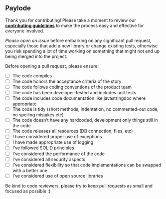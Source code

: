 ## Paylode

Thank you for contributing! Please take a moment to review our [**contributing guidelines**](https://github.com/unityinfluence/catalog-admin/tree/master/.github/CONTRIBUTING.md)
to make the process easy and effective for everyone involved.

*Please open an issue* before embarking on any significant pull request, especially those that
add a new library or change existing tests, otherwise you risk spending a lot of time working
on something that might not end up being merged into the project.

Before opening a pull request, please ensure:

- [ ] The code compiles
- [ ] The code honors the acceptance criteria of the story
- [ ] The code follows coding conventions of the product team
- [ ] The code has been developer-tested and includes unit tests
- [ ] The code includes code documentation like javastringdoc where appropriate
- [ ] The code is tidy (short methods, indentation, no commented-out code, no spelling mistakes etc)
- [ ] The code doesn’t have any hardcoded, development only things still in the code
- [ ] The code releases all resources (DB connection, files, etc)
- [ ] I have considered proper use of exceptions
- [ ] I have made appropriate use of logging
- [ ] I’ve followed SOLID principles
- [ ] I’ve considered the performance of the code
- [ ] I’ve considered all security aspects
- [ ] I’ve considered flexibility so that code implementations can be swapped with a better one
- [ ] I’ve considered use of open source libraries

Be kind to code reviewers, please try to keep pull requests as small and focused as possible :)
